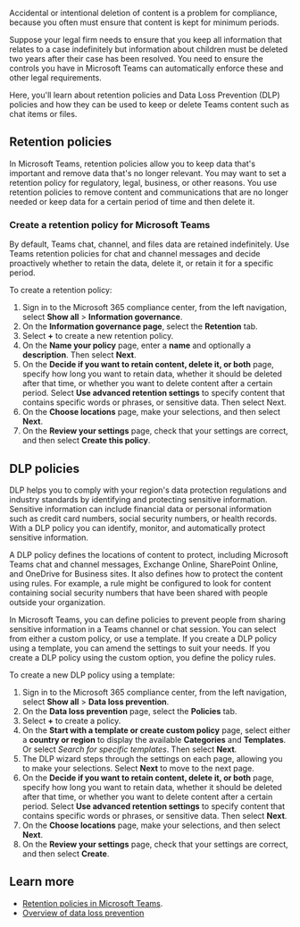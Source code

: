 Accidental or intentional deletion of content is a problem for compliance, because you often must ensure that content is kept for minimum periods.

Suppose your legal firm needs to ensure that you keep all information that relates to a case indefinitely but information about children must be deleted two years after their case has been resolved. You need to ensure the controls you have in Microsoft Teams can automatically enforce these and other legal requirements.  

Here, you'll learn about retention policies and Data Loss Prevention (DLP) policies and how they can be used to keep or delete Teams content such as chat items or files.

## Retention policies
In Microsoft Teams, retention policies allow you to keep data that's important and remove data that's no longer relevant.
You may want to set a retention policy for regulatory, legal, business, or other reasons. You use retention policies to remove content and communications that are no longer needed or keep data for a certain period of time and then delete it.

### Create a retention policy for Microsoft Teams
By default, Teams chat, channel, and files data are retained indefinitely. Use Teams retention policies for chat and channel messages and decide proactively whether to retain the data, delete it, or retain it for a specific period.

To create a retention policy:

1. Sign in to the Microsoft 365 compliance center, from the left navigation, select **Show all** > **Information governance**.
1. On the **Information governance page**, select the **Retention** tab.
1. Select **+** to create a new retention policy.
1. On the **Name your policy** page, enter a **name** and optionally a **description**. Then select **Next**.
1. On the **Decide if you want to retain content, delete it, or both** page, specify how long you want to retain data, whether it should be deleted after that time, or whether you want to delete content after a certain period. Select **Use advanced retention settings** to specify content that contains specific words or phrases, or sensitive data. Then select Next.
1. On the **Choose locations** page, make your selections, and then select **Next**.
1. On the **Review your settings** page, check that your settings are correct, and then select **Create this policy**.

## DLP policies
DLP helps you to comply with your region's data protection regulations and industry standards by identifying and protecting sensitive information. Sensitive information can include financial data or personal information such as credit card numbers, social security numbers, or health records. With a DLP policy you can identify, monitor, and automatically protect sensitive information.

A DLP policy defines the locations of content to protect, including Microsoft Teams chat and channel messages, Exchange Online, SharePoint Online, and OneDrive for Business sites. It also defines how to protect the content using rules. For example, a rule might be configured to look for content containing social security numbers that have been shared with people outside your organization.

In Microsoft Teams, you can define policies to prevent people from sharing sensitive information in a Teams channel or chat session. You can select from either a custom policy, or use a template. If you create a DLP policy using a template, you can amend the settings to suit your needs. If you create a DLP policy using the custom option, you define the policy rules.

To create a new DLP policy using a template:

1. Sign in to the Microsoft 365 compliance center, from the left navigation, select **Show all** > **Data loss prevention**.
1. On the **Data loss prevention** page, select the **Policies** tab.
1. Select **+** to create a policy.
1. On the **Start with a template or create custom policy** page, select either a **country or region** to display the available **Categories** and **Templates**. Or select *Search for specific templates*. Then select **Next**.
1. The DLP wizard steps through the settings on each page, allowing you to make your selections. Select **Next** to move to the next page.
1. On the **Decide if you want to retain content, delete it, or both** page, specify how long you want to retain data, whether it should be deleted after that time, or whether you want to delete content after a certain period. Select **Use advanced retention settings** to specify content that contains specific words or phrases, or sensitive data. Then select **Next**.
1. On the **Choose locations** page, make your selections, and then select **Next**.
1. On the **Review your settings** page, check that your settings are correct, and then select **Create**.

## Learn more

- [Retention policies in Microsoft Teams](https://docs.microsoft.com/microsoftteams/retention-policies).
- [Overview of data loss prevention](https://docs.microsoft.com/microsoft-365/compliance/data-loss-prevention-policies)
